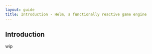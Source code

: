 ```yaml
---
layout: guide
title: Introduction - Helm, a functionally reactive game engine
---
```


## Introduction

wip
